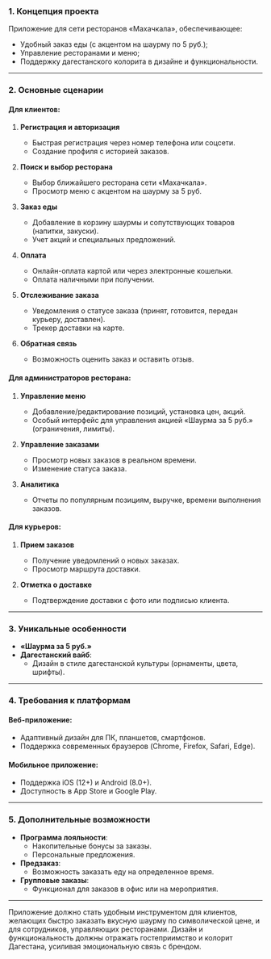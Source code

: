 ### **1. Концепция проекта**
Приложение для сети ресторанов «Махачкала», обеспечивающее:
- Удобный заказ еды (с акцентом на шаурму по 5 руб.);
- Управление ресторанами и меню;
- Поддержку дагестанского колорита в дизайне и функциональности.

---

### **2. Основные сценарии**

#### **Для клиентов:**
1. **Регистрация и авторизация**
   - Быстрая регистрация через номер телефона или соцсети.
   - Создание профиля с историей заказов.

2. **Поиск и выбор ресторана**
   - Выбор ближайшего ресторана сети «Махачкала».
   - Просмотр меню с акцентом на шаурму за 5 руб.

3. **Заказ еды**
   - Добавление в корзину шаурмы и сопутствующих товаров (напитки, закуски).
   - Учет акций и специальных предложений.

4. **Оплата**
   - Онлайн-оплата картой или через электронные кошельки.
   - Оплата наличными при получении.

5. **Отслеживание заказа**
   - Уведомления о статусе заказа (принят, готовится, передан курьеру, доставлен).
   - Трекер доставки на карте.

6. **Обратная связь**
   - Возможность оценить заказ и оставить отзыв.

#### **Для администраторов ресторана:**
1. **Управление меню**
   - Добавление/редактирование позиций, установка цен, акций.
   - Особый интерфейс для управления акцией «Шаурма за 5 руб.» (ограничения, лимиты).

2. **Управление заказами**
   - Просмотр новых заказов в реальном времени.
   - Изменение статуса заказа.

3. **Аналитика**
   - Отчеты по популярным позициям, выручке, времени выполнения заказов.

#### **Для курьеров:**
1. **Прием заказов**
   - Получение уведомлений о новых заказах.
   - Просмотр маршрута доставки.

2. **Отметка о доставке**
   - Подтверждение доставки с фото или подписью клиента.

---

### **3. Уникальные особенности**
- **«Шаурма за 5 руб.»**
- **Дагестанский вайб**:
  - Дизайн в стиле дагестанской культуры (орнаменты, цвета, шрифты).

---

### **4. Требования к платформам**

#### **Веб-приложение:**
- Адаптивный дизайн для ПК, планшетов, смартфонов.
- Поддержка современных браузеров (Chrome, Firefox, Safari, Edge).

#### **Мобильное приложение:**
- Поддержка iOS (12+) и Android (8.0+).
- Доступность в App Store и Google Play.

---

### **5. Дополнительные возможности**
- **Программа лояльности**:
  - Накопительные бонусы за заказы.
  - Персональные предложения.
- **Предзаказ**:
  - Возможность заказать еду на определенное время.
- **Групповые заказы**:
  - Функционал для заказов в офис или на мероприятия.

---

Приложение должно стать удобным инструментом для клиентов, желающих быстро заказать вкусную шаурму по символической цене, и для сотрудников, управляющих ресторанами. Дизайн и функциональность должны отражать гостеприимство и колорит Дагестана, усиливая эмоциональную связь с брендом.